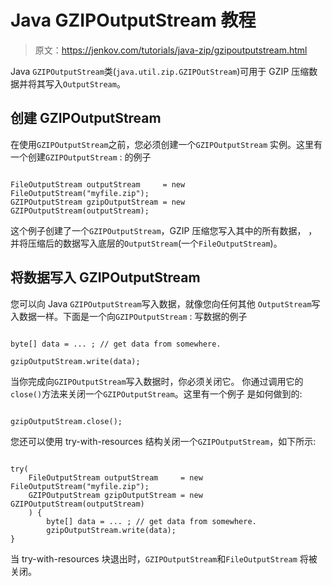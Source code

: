 # Java GZIPOutputStream 教程

> 原文：<https://jenkov.com/tutorials/java-zip/gzipoutputstream.html>

Java `GZIPOutputStream`类(`java.util.zip.GZIPOutStream`)可用于 GZIP 压缩数据并将其写入`OutputStream`。

## 创建 GZIPOutputStream

在使用`GZIPOutputStream`之前，您必须创建一个`GZIPOutputStream` 实例。这里有一个创建`GZIPOutputStream` : 的例子

```

FileOutputStream outputStream     = new FileOutputStream("myfile.zip");
GZIPOutputStream gzipOutputStream = new GZIPOutputStream(outputStream);

```

这个例子创建了一个`GZIPOutputStream`，GZIP 压缩您写入其中的所有数据， ，并将压缩后的数据写入底层的`OutputStream`(一个`FileOutputStream`)。

## 将数据写入 GZIPOutputStream

您可以向 Java `GZIPOutputStream`写入数据，就像您向任何其他 `OutputStream`写入数据一样。下面是一个向`GZIPOutputStream` : 写数据的例子

```

byte[] data = ... ; // get data from somewhere.

gzipOutputStream.write(data);

```

当你完成向`GZIPOutputStream`写入数据时，你必须关闭它。 你通过调用它的`close()`方法来关闭一个`GZIPOutputStream`。这里有一个例子 是如何做到的:

```

gzipOutputStream.close();

```

您还可以使用 try-with-resources 结构关闭一个`GZIPOutputStream`，如下所示:

```

try(
    FileOutputStream outputStream     = new FileOutputStream("myfile.zip");
    GZIPOutputStream gzipOutputStream = new GZIPOutputStream(outputStream)
    ) {
        byte[] data = ... ; // get data from somewhere.
        gzipOutputStream.write(data);
}

```

当 try-with-resources 块退出时，`GZIPOutputStream`和`FileOutputStream` 将被关闭。